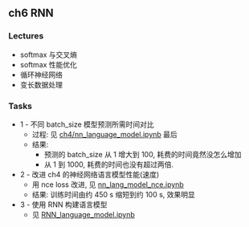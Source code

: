 ## ch6 RNN

### Lectures

* softmax 与交叉熵
* softmax 性能优化
* 循环神经网络
* 变长数据处理

### Tasks

* 1 - 不同 batch_size 模型预测所需时间对比
  * 过程: 见 [ch4/nn_language_model.ipynb](../ch4/nn_language_model.ipynb) 最后
  * 结果: 
    * 预测的 batch_size 从 1 增大到 100, 耗费的时间竟然没怎么增加
    * 从 1 到 1000, 耗费的时间也没有超过两倍.
* 2 - 改进 ch4 的神经网络语言模型性能(速度)
  * 用 nce loss 改进, 见 [nn_lang_model_nce.ipynb](nn_lang_model_nce.ipynb)
  * 结果: 训练时间由约 450 s 缩短到约 100 s, 效果明显
* 3 - 使用 RNN 构建语言模型
  * 见 [RNN_language_model.ipynb](RNN_language_model.ipynb)

